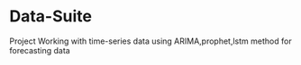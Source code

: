 # Data-Suite
Project
Working with time-series data using ARIMA,prophet,lstm method for forecasting data
